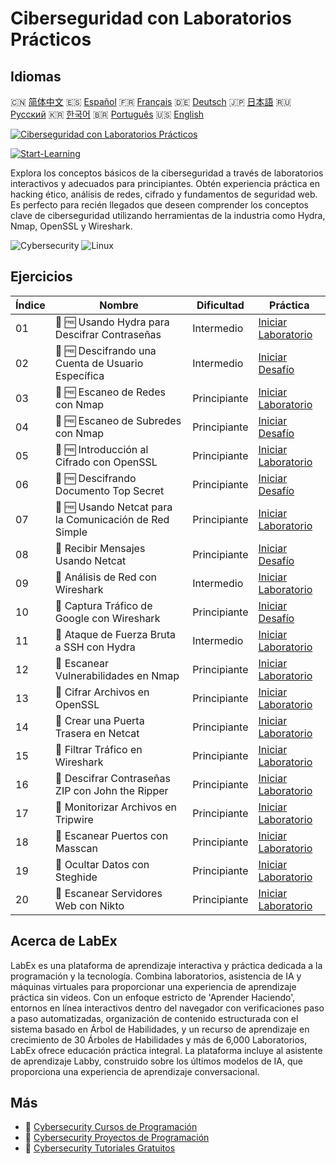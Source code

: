 # Ciberseguridad con Laboratorios Prácticos

## Idiomas

🇨🇳 [简体中文](README_zh.md) 🇪🇸 [Español](README_es.md) 🇫🇷 [Français](README_fr.md) 🇩🇪 [Deutsch](README_de.md) 🇯🇵 [日本語](README_ja.md) 🇷🇺 [Русский](README_ru.md) 🇰🇷 [한국어](README_ko.md) 🇧🇷 [Português](README_pt.md) 🇺🇸 [English](README.md) 

[![Ciberseguridad con Laboratorios Prácticos](https://cover-creator.labex.io/cybersecurity-labs-for-beginners.png?lang=es)](https://labex.io/es/courses/cybersecurity-labs-for-beginners)

[![Start-Learning](https://img.shields.io/badge/Start-Learning-whitesmoke?style=for-the-badge)](https://labex.io/es/courses/cybersecurity-labs-for-beginners)

Explora los conceptos básicos de la ciberseguridad a través de laboratorios interactivos y adecuados para principiantes. Obtén experiencia práctica en hacking ético, análisis de redes, cifrado y fundamentos de seguridad web. Es perfecto para recién llegados que deseen comprender los conceptos clave de ciberseguridad utilizando herramientas de la industria como Hydra, Nmap, OpenSSL y Wireshark.

![Cybersecurity](https://img.shields.io/badge/Cybersecurity-whitesmoke?style=for-the-badge&logo=cybersecurity)
![Linux](https://img.shields.io/badge/Linux-whitesmoke?style=for-the-badge&logo=linux)


## Ejercicios

|   Índice | Nombre                                                 | Dificultad   | Práctica                                                                                                                                   |
|----------|--------------------------------------------------------|--------------|--------------------------------------------------------------------------------------------------------------------------------------------|
|       01 | 📖 🆓 Usando Hydra para Descifrar Contraseñas          | Intermedio   | <a target='_blank' href='https://labex.io/es/tutorials/linux-using-hydra-to-crack-passwords-415960'>Iniciar Laboratorio</a>                |
|       02 | 🎯 🆓 Descifrando una Cuenta de Usuario Específica     | Intermedio   | <a target='_blank' href='https://labex.io/es/tutorials/linux-cracking-a-specific-user-account-415951'>Iniciar Desafío</a>                  |
|       03 | 📖 🆓 Escaneo de Redes con Nmap                        | Principiante | <a target='_blank' href='https://labex.io/es/tutorials/nmap-network-scanning-with-nmap-415959'>Iniciar Laboratorio</a>                     |
|       04 | 🎯 🆓 Escaneo de Subredes con Nmap                     | Principiante | <a target='_blank' href='https://labex.io/es/tutorials/nmap-scanning-subnet-with-nmap-415954'>Iniciar Desafío</a>                          |
|       05 | 📖 🆓 Introducción al Cifrado con OpenSSL              | Principiante | <a target='_blank' href='https://labex.io/es/tutorials/linux-introduction-to-encryption-with-openssl-415957'>Iniciar Laboratorio</a>       |
|       06 | 🎯 🆓 Descifrando Documento Top Secret                 | Principiante | <a target='_blank' href='https://labex.io/es/tutorials/linux-decrypting-top-secret-document-415952'>Iniciar Desafío</a>                    |
|       07 | 📖 🆓 Usando Netcat para la Comunicación de Red Simple | Principiante | <a target='_blank' href='https://labex.io/es/tutorials/linux-using-netcat-for-simple-network-communication-415961'>Iniciar Laboratorio</a> |
|       08 | 🎯  Recibir Mensajes Usando Netcat                     | Principiante | <a target='_blank' href='https://labex.io/es/tutorials/linux-receive-messages-using-netcat-415953'>Iniciar Desafío</a>                     |
|       09 | 📖  Análisis de Red con Wireshark                      | Intermedio   | <a target='_blank' href='https://labex.io/es/tutorials/wireshark-network-analysis-with-wireshark-415958'>Iniciar Laboratorio</a>           |
|       10 | 🎯  Captura Tráfico de Google con Wireshark            | Principiante | <a target='_blank' href='https://labex.io/es/tutorials/wireshark-capture-google-traffic-with-wireshark-415948'>Iniciar Desafío</a>         |
|       11 | 📖  Ataque de Fuerza Bruta a SSH con Hydra             | Intermedio   | <a target='_blank' href='https://labex.io/es/tutorials/hydra-brute-force-ssh-in-hydra-549926'>Iniciar Laboratorio</a>                      |
|       12 | 📖  Escanear Vulnerabilidades en Nmap                  | Principiante | <a target='_blank' href='https://labex.io/es/tutorials/nmap-scan-vulnerabilities-in-nmap-549947'>Iniciar Laboratorio</a>                   |
|       13 | 📖  Cifrar Archivos en OpenSSL                         | Principiante | <a target='_blank' href='https://labex.io/es/tutorials/linux-encrypt-files-in-openssl-549935'>Iniciar Laboratorio</a>                      |
|       14 | 📖  Crear una Puerta Trasera en Netcat                 | Principiante | <a target='_blank' href='https://labex.io/es/tutorials/linux-build-a-backdoor-in-netcat-549927'>Iniciar Laboratorio</a>                    |
|       15 | 📖  Filtrar Tráfico en Wireshark                       | Principiante | <a target='_blank' href='https://labex.io/es/tutorials/wireshark-filter-traffic-in-wireshark-549939'>Iniciar Laboratorio</a>               |
|       16 | 📖  Descifrar Contraseñas ZIP con John the Ripper      | Principiante | <a target='_blank' href='https://labex.io/es/tutorials/hydra-crack-zip-passwords-in-john-the-ripper-549930'>Iniciar Laboratorio</a>        |
|       17 | 📖  Monitorizar Archivos en Tripwire                   | Principiante | <a target='_blank' href='https://labex.io/es/tutorials/linux-monitor-files-in-tripwire-549943'>Iniciar Laboratorio</a>                     |
|       18 | 📖  Escanear Puertos con Masscan                       | Principiante | <a target='_blank' href='https://labex.io/es/tutorials/nmap-scan-ports-with-masscan-549946'>Iniciar Laboratorio</a>                        |
|       19 | 📖  Ocultar Datos con Steghide                         | Principiante | <a target='_blank' href='https://labex.io/es/tutorials/linux-hide-data-in-steghide-549941'>Iniciar Laboratorio</a>                         |
|       20 | 📖  Escanear Servidores Web con Nikto                  | Principiante | <a target='_blank' href='https://labex.io/es/tutorials/nmap-scan-web-servers-in-nikto-549948'>Iniciar Laboratorio</a>                      |

## Acerca de LabEx

LabEx es una plataforma de aprendizaje interactiva y práctica dedicada a la programación y la tecnología. Combina laboratorios, asistencia de IA y máquinas virtuales para proporcionar una experiencia de aprendizaje práctica sin videos. Con un enfoque estricto de 'Aprender Haciendo', entornos en línea interactivos dentro del navegador con verificaciones paso a paso automatizadas, organización de contenido estructurada con el sistema basado en Árbol de Habilidades, y un recurso de aprendizaje en crecimiento de 30 Árboles de Habilidades y más de 6,000 Laboratorios, LabEx ofrece educación práctica integral. La plataforma incluye al asistente de aprendizaje Labby, construido sobre los últimos modelos de IA, que proporciona una experiencia de aprendizaje conversacional.

## Más

- 🔗 [Cybersecurity Cursos de Programación](https://github.com/labex-labs/awesome-programming-courses)
- 🔗 [Cybersecurity Proyectos de Programación](https://github.com/labex-labs/awesome-programming-projects)
- 🔗 [Cybersecurity Tutoriales Gratuitos](https://github.com/labex-labs/cybersecurity-free-tutorials)

